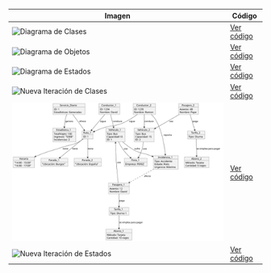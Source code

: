 | Imagen                                                   | Código                                                  |
|----------------------------------------------------------|--------------------------------------------------------|
| ![Diagrama de Clases](images/imagenesExamen/DiagramaClasesExamen.svg) | [Ver código](modelosUML/DiagramaClasesExamen.puml)     |
| ![Diagrama de Objetos](images/imagenesExamen/DiagramaObjetosExamen.svg) | [Ver código](modelosUML/DiagramaObjetosExamen.puml)   |
| ![Diagrama de Estados](images/imagenesExamen/DiagramaEstadosExamen.svg) | [Ver código](modelosUML/DiagramaEstadosExamen.puml)   |
| ![Nueva Iteración de Clases](images/imagenesExamen/NuevaIteracionDiagramaClases.svg) | [Ver código](modelosUML/NuevaIteracionDiagramaClases.puml) |
| ![Nueva Iteración de Objetos](images/imagenesExamen/NuevaIteracionDiagramaObjetos.svg) | [Ver código](modelosUML/NuevaIteracionDiagramaObjetos.puml) |
| ![Nueva Iteración de Estados](images/imagenesExamen/NuevaIteracionDiagramaEstados.svg) | [Ver código](modelosUML/NuevaIteracionDiagramaEstados.puml) |
